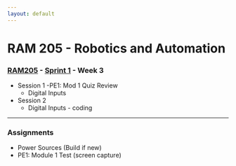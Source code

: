 ```yaml
---
layout: default
---
```


# RAM 205 - Robotics and Automation

### [RAM205](../../) - [Sprint 1](../) - Week 3

- Session 1
    -PE1: Mod 1 Quiz Review
    - Digital Inputs
- Session 2
    - Digital Inputs - coding

---

### Assignments

- Power Sources (Build if new)
- PE1: Module 1 Test (screen capture)
